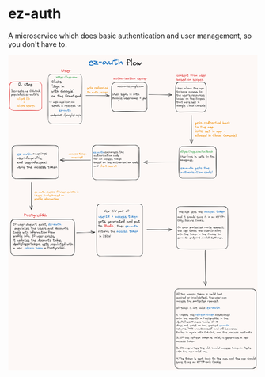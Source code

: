 # ez-auth
A microservice which does basic authentication and user management, so you don't have to.

<p align="center">
  <img src="./assets/ez-auth-2x.png" alt="ez-auth flow" title="ez-auth flow">
</p>
